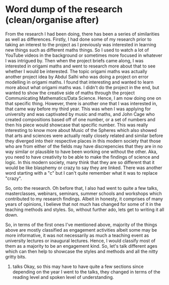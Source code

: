 # Word dump of the research (clean/organise after)

From the research I had been doing, there has been a series of similarities as well as differences. Firstly, I had done some of my research prior to taking an interest to the project as I previously was interested in learning new things such as different maths things. So I used to watch a lot of YouTube videos in the background or sometimes more focused in whatever I was intrigued by. Then when the project briefs came along, I was interested in origami maths and went to research more about that to see whether I would be interested. The topic origami maths was actually another project idea by Abdul Salhi who was doing a project on error modelling in origami maths. I found that interesting and wanted to learn more about what origami maths was. I didn't do the project in the end, but wanted to show the creative side of maths through the project Communicating Mathematics/Data Science. Hence, I am now doing one on that specific thing. However, there is another one that I was interested in, that came way before my third year. This was when I was applying for university and was captivated by music and maths, and John Cage who created compositions based off of one number, or a set of numbers and then his piece would showcase that specific number. This was really interesting to know more about Music of the Spheres which also showed that arts and sciences were actually really closely related and similar before they diverged into their respective places in this modern society that those who are from either of the fields may have discrepencies that they are in no way similar or plausible to have been working one without the other. Aka, you need to have creativity to be able to make the findings of science and logic. In this modern society, many think that they are so different that it would be like blasphemy or crazy to say they are linked. There was another word starting with a "c" but I can't quite remember what it was to replace "crazy". 

So, onto the research. Oh before that, I also had went to quite a few talks, masterclasses, webinars, seminars, summer schools and workshops which contributed to my research findings. Albeit in honesty, it comprises of many years of opinions, I believe that not much has changed for some of it in the teaching methods and styles. So, without further ado, lets get to writing it all down. 

So, in terms of the first ones I've mentioned above, majority of the things above are mostly classified as engagement activities albeit some may be more informative, it was not necessarily as much a teaching event as university lectures or inaugural lectures. Hence, I would classify most of them as a majority to be an engagement kind. So, let's talk different ages which can then help to showcase the styles and methods and all the nitty gritty bits. 

1. talks
Okay, so this may have to have quite a few sections since depending on the year I went to the talks, they changed in terms of the reading level and spoken level of understanding. 